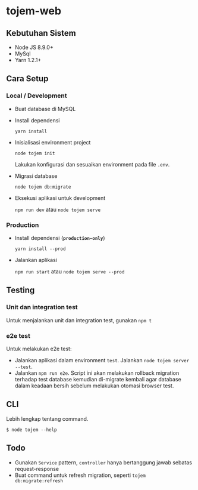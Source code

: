 # tojem-web

## Kebutuhan Sistem

- Node JS 8.9.0+
- MySql
- Yarn 1.2.1+


## Cara Setup

### Local / Development

- Buat database di MySQL

- Install dependensi

    `yarn install`

- Inisialisasi environment project

    `node tojem init`

    Lakukan konfigurasi dan sesuaikan environment pada file `.env`.

- Migrasi database

    `node tojem db:migrate`

- Eksekusi aplikasi untuk development

    `npm run dev` atau `node tojem serve`


### Production

- Install dependensi (__`production-only`__)

    `yarn install --prod`

- Jalankan aplikasi

    `npm run start` atau `node tojem serve --prod`

## Testing

### Unit dan integration test

Untuk menjalankan unit dan integration test, gunakan `npm t`

### e2e test

Untuk melakukan e2e test:
- Jalankan aplikasi dalam environment `test`. Jalankan `node tojem server --test`.
- Jalankan `npm run e2e`. Script ini akan melakukan rollback migration terhadap test database kemudian di-migrate kembali agar database dalam keadaan bersih sebelum melakukan otomasi browser test.

## CLI

Lebih lengkap tentang command.

```console
$ node tojem --help
```


## Todo

- Gunakan `Service` pattern, `controller` hanya bertanggung jawab sebatas request-response
- Buat command untuk refresh migration, seperti `tojem db:migrate:refresh`
